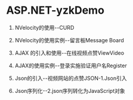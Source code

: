 # ASP.NET-yzkDemo

1. NVelocity的使用--CURD

2. NVelocity的使用实例--留言板Message Board

3. AJAX 的引入和使用--在线视频点赞ViewVideo

4. AJAX的使用实例--登录实施验证用户名Register

5. Json的引入--视频网站的点赞JSON-1.Json引入

6. Json序列化--2.json序列转化为JavaScript对象